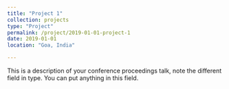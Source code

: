 ```yaml
---
title: "Project 1"
collection: projects
type: "Project"
permalink: /project/2019-01-01-project-1
date: 2019-01-01
location: "Goa, India"

---
```


This is a description of your conference proceedings talk, note the different field in type. You can put anything in this field.
